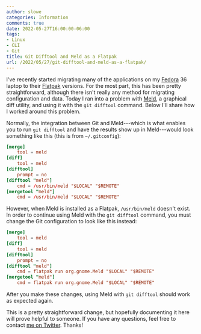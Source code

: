 ```yaml
---
author: slowe
categories: Information
comments: true
date: 2022-05-27T16:00:00-06:00
tags:
- Linux
- CLI
- Git
title: Git Difftool and Meld as a Flatpak
url: /2022/05/27/git-difftool-and-meld-as-a-flatpak/
---
```


I've recently started migrating many of the applications on my [Fedora][link-1] 36 laptop to their [Flatpak][link-2] versions. For the most part, this has been pretty straightforward, although there isn't really any method for migrating configuration and data. Today I ran into a problem with [Meld][link-3], a graphical diff utility, and using it with the `git difftool` command. Below I'll share how I worked around this problem.<!--more-->

Normally, the integration between Git and Meld---which is what enables you to run `git difftool` and have the results show up in Meld---would look something like this (this is from `~/.gitconfig`):

```toml
[merge]
    tool = meld
[diff]
    tool = meld
[difftool]
    prompt = no
[difftool "meld"]
    cmd = /usr/bin/meld "$LOCAL" "$REMOTE"
[mergetool "meld"]
    cmd = /usr/bin/meld "$LOCAL" "$REMOTE"
```

However, when Meld is installed as a Flatpak, `/usr/bin/meld` doesn't exist. In order to continue using Meld with the `git difftool` command, you must change the Git configuration to look like this instead:

```toml
[merge]
    tool = meld
[diff]
    tool = meld
[difftool]
    prompt = no
[difftool "meld"]
    cmd = flatpak run org.gnome.Meld "$LOCAL" "$REMOTE"
[mergetool "meld"]
    cmd = flatpak run org.gnome.Meld "$LOCAL" "$REMOTE"
```

After you make these changes, using Meld with `git difftool` should work as expected again.

This is a pretty straightforward change, but hopefully documenting it here will prove helpful to someone. If you have any questions, feel free to contact [me on Twitter][link-4]. Thanks!

[link-1]: https://getfedora.org/
[link-2]: https://www.flatpak.org/
[link-3]: https://meldmerge.org/
[link-4]: https://twitter.com/scott_lowe
